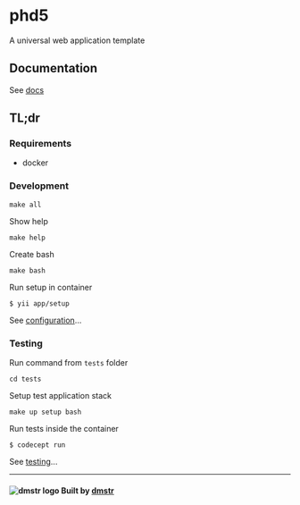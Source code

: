 phd5
====

A universal web application template

Documentation
-------------
 
See [docs](https://git.hrzg.de/dmstr/docs-phd5)

TL;dr
-----

### Requirements

- docker

### Development

    make all

Show help

    make help

Create bash    
    
    make bash

Run setup in container    
    
    $ yii app/setup

See [configuration](https://git.hrzg.de/dmstr/phd-docs/blob/master/developer/configuration.md)...


### Testing

Run command from `tests` folder

    cd tests

Setup test application stack    
    
    make up setup bash
    
Run tests inside the container    
      
    $ codecept run      

See [testing](https://git.hrzg.de/dmstr/phd-docs/blob/master/developer/testing.md)...   


---

#### ![dmstr logo](http://t.phundament.com/dmstr-16-cropped.png) Built by [dmstr](http://diemeisterei.de)        